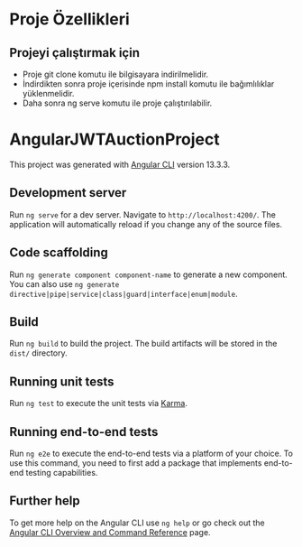 # Proje Özellikleri

## Projeyi çalıştırmak için

* Proje git clone komutu ile bilgisayara indirilmelidir.
* İndirdikten sonra proje içerisinde npm install komutu ile bağımlılıklar yüklenmelidir.
* Daha sonra ng serve komutu ile proje çalıştırılabilir.

# AngularJWTAuctionProject

This project was generated with [Angular CLI](https://github.com/angular/angular-cli) version 13.3.3.

## Development server

Run `ng serve` for a dev server. Navigate to `http://localhost:4200/`. The application will automatically reload if you change any of the source files.

## Code scaffolding

Run `ng generate component component-name` to generate a new component. You can also use `ng generate directive|pipe|service|class|guard|interface|enum|module`.

## Build

Run `ng build` to build the project. The build artifacts will be stored in the `dist/` directory.

## Running unit tests

Run `ng test` to execute the unit tests via [Karma](https://karma-runner.github.io).

## Running end-to-end tests

Run `ng e2e` to execute the end-to-end tests via a platform of your choice. To use this command, you need to first add a package that implements end-to-end testing capabilities.

## Further help

To get more help on the Angular CLI use `ng help` or go check out the [Angular CLI Overview and Command Reference](https://angular.io/cli) page.
